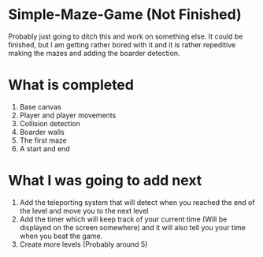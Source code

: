 # Simple-Maze-Game (Not Finished)
Probably just going to ditch this and work on something else. It could be finished, but I am getting rather bored with it and it is rather repeditive making the mazes and adding the boarder detection. 

# What is completed
1. Base canvas
2. Player and player movements
3. Collision detection 
4. Boarder walls 
5. The first maze
6. A start and end 

# What I was going to add next
1. Add the teleporting system that will detect when you reached the end of the level and move you to the next level
2. Add the timer which will keep track of your current time (Will be displayed on the screen somewhere) and it will also tell you your time when you beat the game.
3. Create more levels (Probably around 5)
